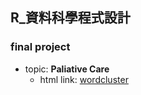 ## R_資料科學程式設計

### final project
- topic: **Paliative Care**
  - html link: [wordcluster](https://qk0926.github.io/NTU_data_course_2018/final/wordcluster.html)

    
